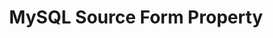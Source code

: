 ---
content-type: "api-form"
form-type: "source"
key: "source-form-properties-mysql-object"

title: "MySQL Source Form Property"
description: "{{ api.form-properties.source-forms.mysql.description }}"

object-attributes:
  - name: "host"
    type: "string"
    required: true
    description: "{{ connect.common.attributes.host }}"

  - name: "port"
    type: "string"
    required: true
    description: "{{ connect.common.attributes.port }}"

  - name: "database"
    type: "string"
    required: true
    description: "{{ connect.common.attributes.database }}"

  - name: "user"
    type: "string"
    required: true
    description: "{{ connect.common.attributes.username }}"

  - name: "password"
    type: "string"
    required: true
    description: "{{ connect.common.attributes.password }}"

  - name: "ssh"
    type: "string"
    required: false
    description: "{{ connect.common.attributes.ssh }}"

  - name: "ssh_host"
    type: "string"
    required: false
    description: "{{ connect.common.attributes.ssh-host }}"

  - name: "ssh_port"
    type: "string"
    required: false
    description: "{{ connect.common.attributes.ssh-port }}" 

  - name: "ssh_user"
    type: "string"
    required: false
    description: "{{ connect.common.attributes.ssh-user }}" 

  - name: "ssl"
    type: "string"
    required: false
    description: "{{ connect.common.attributes.ssl }}"

examples:
  - code: |
      {  
       "type":"platform.mysql",
       "properties":{  
          "host":"mysql.some-host.com",
          "port":"3306",
          "database":"stitch",
          "user":"stitch_user",
          "password":"<PASSWORD>",
          "ssh":"true",
          "ssh_host":"mysql-ssh.host.com",
          "ssh_port":"22",
          "ssh_user":"stitch_ssh_user",
          "ssl":"false"
        }
      }
---